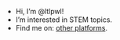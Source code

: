 - Hi, I’m @ltlpwl!
- I’m interested in STEM topics. 
- Find me on: [other platforms](https://ltlpwl.com/external).
<!--- 
- I’m currently learning ... 
- I’m looking to collaborate on ... 
--->

<!---
ltlpwl/ltlpwl is a ✨ special ✨ repository because its `README.md` (this file) appears on your GitHub profile.
You can click the Preview link to take a look at your changes.
--->
